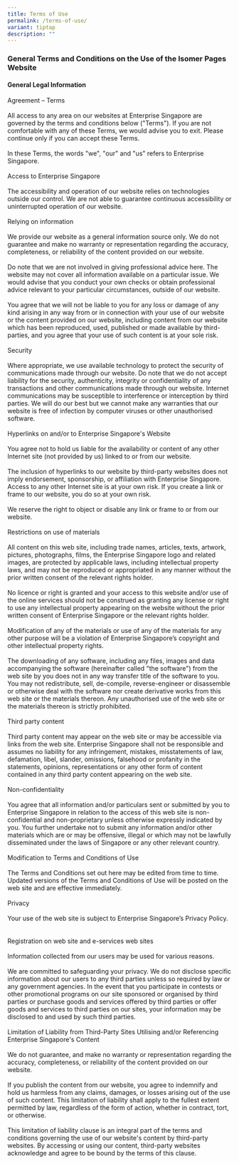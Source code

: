 ```yaml
---
title: Terms of Use
permalink: /terms-of-use/
variant: tiptap
description: ""
---
```

<h3><strong>General Terms and Conditions on the Use of the Isomer Pages Website</strong></h3>
<h4><strong>General Legal Information</strong></h4>
<p>Agreement – Terms
<br>
<br>All access to any area on our websites at Enterprise Singapore are governed
by the terms and conditions below ("Terms"). If you are not comfortable
with any of these Terms, we would advise you to exit. Please continue only
if you can accept these Terms.
<br>
<br>In these Terms, the words "we", "our" and "us" refers to Enterprise Singapore.
<br>
<br>Access to Enterprise Singapore
<br>
<br>The accessibility and operation of our website relies on technologies
outside our control. We are not able to guarantee continuous accessibility
or uninterrupted operation of our website.
<br>
<br>Relying on information
<br>
<br>We provide our website as a general information source only. We do not
guarantee and make no warranty or representation regarding the accuracy,
completeness, or reliability of the content provided on our website.
<br>
<br>Do note that we are not involved in giving professional advice here. The
website may not cover all information available on a particular issue.
We would advise that you conduct your own checks or obtain professional
advice relevant to your particular circumstances, outside of our website.
<br>
<br>You agree that we will not be liable to you for any loss or damage of
any kind arising in any way from or in connection with your use of our
website or the content provided on our website, including content from
our website which has been reproduced, used, published or made available
by third-parties, and you agree that your use of such content is at your
sole risk.
<br>
<br>Security
<br>
<br>Where appropriate, we use available technology to protect the security
of communications made through our website. Do note that we do not accept
liability for the security, authenticity, integrity or confidentiality
of any transactions and other communications made through our website.
Internet communications may be susceptible to interference or interception
by third parties. We will do our best but we cannot make any warranties
that our website is free of infection by computer viruses or other unauthorised
software.
<br>
<br>Hyperlinks on and/or to Enterprise Singapore's Website
<br>
<br>You agree not to hold us liable for the availability or content of any
other Internet site (not provided by us) linked to or from our website.
<br>
<br>The inclusion of hyperlinks to our website by third-party websites does
not imply endorsement, sponsorship, or affiliation with Enterprise Singapore.
Access to any other Internet site is at your own risk. If you create a
link or frame to our website, you do so at your own risk.
<br>
<br>We reserve the right to object or disable any link or frame to or from
our website.
<br>
<br>Restrictions on use of materials
<br>
<br>All content on this web site, including trade names, articles, texts,
artwork, pictures, photographs, films, the Enterprise Singapore logo and
related images, are protected by applicable laws, including intellectual
property laws, and may not be reproduced or appropriated in any manner
without the prior written consent of the relevant rights holder.
<br>
<br>No licence or right is granted and your access to this website and/or
use of the online services should not be construed as granting any license
or right to use any intellectual property appearing on the website without
the prior written consent of Enterprise Singapore or the relevant rights
holder.
<br>
<br>Modification of any of the materials or use of any of the materials for
any other purpose will be a violation of Enterprise Singapore’s copyright
and other intellectual property rights.
<br>
<br>The downloading of any software, including any files, images and data
accompanying the software (hereinafter called "the software") from the
web site by you does not in any way transfer title of the software to you.
You may not redistribute, sell, de-compile, reverse-engineer or disassemble
or otherwise deal with the software nor create derivative works from this
web site or the materials thereon. Any unauthorised use of the web site
or the materials thereon is strictly prohibited.
<br>
<br>Third party content
<br>
<br>Third party content may appear on the web site or may be accessible via
links from the web site. Enterprise Singapore shall not be responsible
and assumes no liability for any infringement, mistakes, misstatements
of law, defamation, libel, slander, omissions, falsehood or profanity in
the statements, opinions, representations or any other form of content
contained in any third party content appearing on the web site.
<br>
<br>Non-confidentiality
<br>
<br>You agree that all information and/or particulars sent or submitted by
you to Enterprise Singapore in relation to the access of this web site
is non-confidential and non-proprietary unless otherwise expressly indicated
by you. You further undertake not to submit any information and/or other
materials which are or may be offensive, illegal or which may not be lawfully
disseminated under the laws of Singapore or any other relevant country.
<br>
<br>Modification to Terms and Conditions of Use
<br>
<br>The Terms and Conditions set out here may be edited from time to time.
Updated versions of the Terms and Conditions of Use will be posted on the
web site and are effective immediately.
<br>
<br>Privacy
<br>
<br>Your use of the web site is subject to Enterprise Singapore’s Privacy
Policy.
<br>
<br>
<br>Registration on web site and e-services web sites
<br>
<br>Information collected from our users may be used for various reasons.
<br>
<br>We are committed to safeguarding your privacy. We do not disclose specific
information about our users to any third parties unless so required by
law or any government agencies. In the event that you participate in contests
or other promotional programs on our site sponsored or organised by third
parties or purchase goods and services offered by third parties or offer
goods and services to third parties on our sites, your information may
be disclosed to and used by such third parties.
<br>
<br>Limitation of Liability from Third-Party Sites Utilising and/or Referencing
Enterprise Singapore's Content
<br>
<br>We do not guarantee, and make no warranty or representation regarding
the accuracy, completeness, or reliability of the content provided on our
website.
<br>
<br>If you publish the content from our website, you agree to indemnify and
hold us harmless from any claims, damages, or losses arising out of the
use of such content. This limitation of liability shall apply to the fullest
extent permitted by law, regardless of the form of action, whether in contract,
tort, or otherwise.
<br>
<br>This limitation of liability clause is an integral part of the terms and
conditions governing the use of our website's content by third-party websites.
By accessing or using our content, third-party websites acknowledge and
agree to be bound by the terms of this clause.
<br>
<br>
</p>